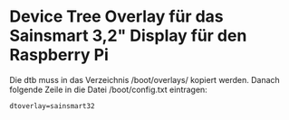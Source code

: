 # Device Tree Overlay für das Sainsmart 3,2" Display für den Raspberry Pi

Die dtb muss in das Verzeichnis /boot/overlays/ kopiert werden. Danach folgende Zeile in die Datei /boot/config.txt eintragen:

```
dtoverlay=sainsmart32
```
